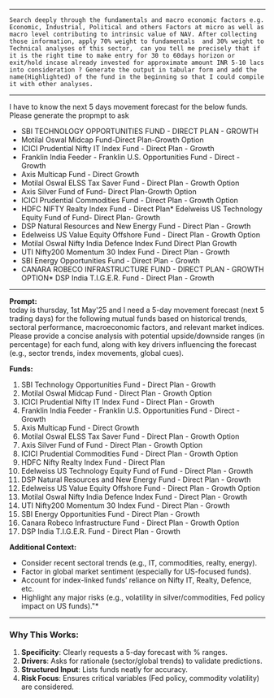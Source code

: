 
---
```
Search deeply through the fundamentals and macro economic factors e.g. Economic, Industrial, Political and others Factors at micro as well as macro level contributing to intrinsic value of NAV. After collecting those information, apply 70% weight to fundamentals  and 30% weight to Technical analyses of this sector,  can you tell me precisely that if it is the right time to make entry for 30 to 60days horizon or exit/hold incase already invested for approximate amount INR 5-10 lacs into consideration ? Generate the output in tabular form and add the name(Highlighted) of the fund in the beginning so that I could compile it with other analyses.
```
------



I have to know the next 5 days movement forecast for the below funds. Please generate the propmpt to ask  

* SBI TECHNOLOGY OPPORTUNITIES FUND - DIRECT PLAN - GROWTH
* Motilal Oswal Midcap Fund-Direct Plan-Growth Option
* ICICI Prudential Nifty IT Index Fund - Direct Plan - Growth
* Franklin India Feeder - Franklin U.S. Opportunities Fund - Direct - Growth
* Axis Multicap Fund - Direct Growth
* Motilal Oswal ELSS Tax Saver Fund - Direct Plan - Growth Option
* Axis Silver Fund of Fund- Direct Plan-Growth Option
* ICICI Prudential Commodities Fund - Direct Plan - Growth Option
* HDFC NIFTY Realty Index Fund - Direct Plan* Edelweiss US Technology Equity Fund of Fund- Direct Plan- Growth
* DSP Natural Resources and New Energy Fund - Direct Plan - Growth
* Edelweiss US Value Equity Offshore Fund - Direct Plan - Growth Option
* Motilal Oswal Nifty India Defence Index Fund Direct Plan Growth
* UTI Nifty200 Momentum 30 Index Fund - Direct Plan - Growth
* SBI Energy Opportunities Fund - Direct Plan - Growth
* CANARA ROBECO INFRASTRUCTURE FUND - DIRECT PLAN - GROWTH OPTION* DSP India T.I.G.E.R. Fund - Direct Plan - Growth


---  

**Prompt:**  
today is thursday, 1st May'25 and I need a 5-day movement forecast (next 5 trading days) for the following mutual funds based on historical trends, sectoral performance, macroeconomic factors, and relevant market indices. Please provide a concise analysis with potential upside/downside ranges (in percentage) for each fund, along with key drivers influencing the forecast (e.g., sector trends, index movements, global cues).  

**Funds:**  
1. SBI Technology Opportunities Fund - Direct Plan - Growth  
2. Motilal Oswal Midcap Fund - Direct Plan - Growth Option  
3. ICICI Prudential Nifty IT Index Fund - Direct Plan - Growth  
4. Franklin India Feeder - Franklin U.S. Opportunities Fund - Direct - Growth  
5. Axis Multicap Fund - Direct Growth  
6. Motilal Oswal ELSS Tax Saver Fund - Direct Plan - Growth Option  
7. Axis Silver Fund of Fund - Direct Plan - Growth Option  
8. ICICI Prudential Commodities Fund - Direct Plan - Growth Option  
9. HDFC Nifty Realty Index Fund - Direct Plan  
10. Edelweiss US Technology Equity Fund of Fund - Direct Plan - Growth  
11. DSP Natural Resources and New Energy Fund - Direct Plan - Growth  
12. Edelweiss US Value Equity Offshore Fund - Direct Plan - Growth Option  
13. Motilal Oswal Nifty India Defence Index Fund - Direct Plan - Growth  
14. UTI Nifty200 Momentum 30 Index Fund - Direct Plan - Growth  
15. SBI Energy Opportunities Fund - Direct Plan - Growth  
16. Canara Robeco Infrastructure Fund - Direct Plan - Growth Option  
17. DSP India T.I.G.E.R. Fund - Direct Plan - Growth  

**Additional Context:**  
- Consider recent sectoral trends (e.g., IT, commodities, realty, energy).  
- Factor in global market sentiment (especially for US-focused funds).  
- Account for index-linked funds’ reliance on Nifty IT, Realty, Defence, etc.  
- Highlight any major risks (e.g., volatility in silver/commodities, Fed policy impact on US funds)."*  

---  

### Why This Works:  
1. **Specificity**: Clearly requests a 5-day forecast with % ranges.  
2. **Drivers**: Asks for rationale (sector/global trends) to validate predictions.  
3. **Structured Input**: Lists funds neatly for accuracy.  
4. **Risk Focus**: Ensures critical variables (Fed policy, commodity volatility) are considered.  

